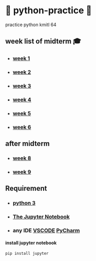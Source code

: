 # 🐍 python-practice 🐍

practice python kmitl 64

## week list of midterm 🎓

- ### [week 1](./week0/)

- ### [week 2](./week1/)

- ### [week 3](./week2/)

- ### [week 4](./week3/)

- ### [week 5](./week4/)

- ### [week 6](./week5/)

## after midterm

- ### [week 8](./week6/)

- ### [week 9](./week7/)
  
## Requirement

- ### [python 3](https://www.python.org/downloads/)

- ### [The Jupyter Notebook](https://jupyter.org/install)

- ### any IDE [VSCODE](https://code.visualstudio.com/) [PyCharm](https://www.jetbrains.com/pycharm/)

#### install jupyter notebook

``` bash
pip install jupyter
```
